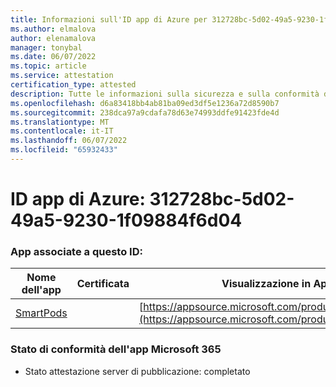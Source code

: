 ```yaml
---
title: Informazioni sull'ID app di Azure per 312728bc-5d02-49a5-9230-1f09884f6d04
ms.author: elmalova
author: elenamalova
manager: tonybal
ms.date: 06/07/2022
ms.topic: article
ms.service: attestation
certification_type: attested
description: Tutte le informazioni sulla sicurezza e sulla conformità disponibili per 312728bc-5d02-49a5-9230-1f09884f6d04.
ms.openlocfilehash: d6a83418bb4ab81ba09ed3df5e1236a72d8590b7
ms.sourcegitcommit: 238dca97a9cdafa78d63e74993ddfe91423fde4d
ms.translationtype: MT
ms.contentlocale: it-IT
ms.lasthandoff: 06/07/2022
ms.locfileid: "65932433"
---
```

# <a name="azure-app-id-312728bc-5d02-49a5-9230-1f09884f6d04"></a>ID app di Azure: 312728bc-5d02-49a5-9230-1f09884f6d04


### <a name="apps-associated-with-this-id"></a>App associate a questo ID:
| **Nome dell'app** | **Certificata** | **Visualizzazione in AppSource** |
|--------------|---------------|-----------------------|
| [SmartPods](../forward/WA200004105.md) |  | [https://appsource.microsoft.com/product/office/WA200004105](https://appsource.microsoft.com/product/office/WA200004105) |

### <a name="microsoft-365-app-compliance-status"></a>Stato di conformità dell'app Microsoft 365
- Stato attestazione server di pubblicazione: completato
